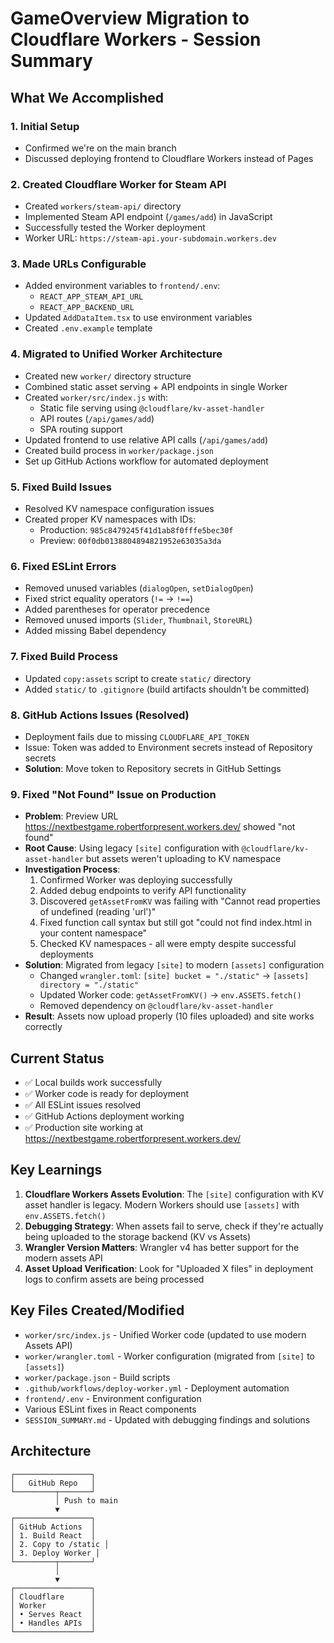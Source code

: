 # GameOverview Migration to Cloudflare Workers - Session Summary

## What We Accomplished

### 1. Initial Setup
- Confirmed we're on the main branch
- Discussed deploying frontend to Cloudflare Workers instead of Pages

### 2. Created Cloudflare Worker for Steam API
- Created `workers/steam-api/` directory
- Implemented Steam API endpoint (`/games/add`) in JavaScript
- Successfully tested the Worker deployment
- Worker URL: `https://steam-api.your-subdomain.workers.dev`

### 3. Made URLs Configurable
- Added environment variables to `frontend/.env`:
  - `REACT_APP_STEAM_API_URL`
  - `REACT_APP_BACKEND_URL`
- Updated `AddDataItem.tsx` to use environment variables
- Created `.env.example` template

### 4. Migrated to Unified Worker Architecture
- Created new `worker/` directory structure
- Combined static asset serving + API endpoints in single Worker
- Created `worker/src/index.js` with:
  - Static file serving using `@cloudflare/kv-asset-handler`
  - API routes (`/api/games/add`)
  - SPA routing support
- Updated frontend to use relative API calls (`/api/games/add`)
- Created build process in `worker/package.json`
- Set up GitHub Actions workflow for automated deployment

### 5. Fixed Build Issues
- Resolved KV namespace configuration issues
- Created proper KV namespaces with IDs:
  - Production: `985c8479245f41d1ab8f0fffe5bec30f`
  - Preview: `00f0db0138804894821952e63035a3da`

### 6. Fixed ESLint Errors
- Removed unused variables (`dialogOpen`, `setDialogOpen`)
- Fixed strict equality operators (`!=` → `!==`)
- Added parentheses for operator precedence
- Removed unused imports (`Slider`, `Thumbnail`, `StoreURL`)
- Added missing Babel dependency

### 7. Fixed Build Process
- Updated `copy:assets` script to create `static/` directory
- Added `static/` to `.gitignore` (build artifacts shouldn't be committed)

### 8. GitHub Actions Issues (Resolved)
- Deployment fails due to missing `CLOUDFLARE_API_TOKEN`
- Issue: Token was added to Environment secrets instead of Repository secrets
- **Solution**: Move token to Repository secrets in GitHub Settings

### 9. Fixed "Not Found" Issue on Production
- **Problem**: Preview URL https://nextbestgame.robertforpresent.workers.dev/ showed "not found"
- **Root Cause**: Using legacy `[site]` configuration with `@cloudflare/kv-asset-handler` but assets weren't uploading to KV namespace
- **Investigation Process**:
  1. Confirmed Worker was deploying successfully
  2. Added debug endpoints to verify API functionality
  3. Discovered `getAssetFromKV` was failing with "Cannot read properties of undefined (reading 'url')"
  4. Fixed function call syntax but still got "could not find index.html in your content namespace"
  5. Checked KV namespaces - all were empty despite successful deployments
- **Solution**: Migrated from legacy `[site]` to modern `[assets]` configuration
  - Changed `wrangler.toml`: `[site] bucket = "./static"` → `[assets] directory = "./static"`
  - Updated Worker code: `getAssetFromKV()` → `env.ASSETS.fetch()`
  - Removed dependency on `@cloudflare/kv-asset-handler`
- **Result**: Assets now upload properly (10 files uploaded) and site works correctly

## Current Status
- ✅ Local builds work successfully
- ✅ Worker code is ready for deployment
- ✅ All ESLint issues resolved
- ✅ GitHub Actions deployment working
- ✅ Production site working at https://nextbestgame.robertforpresent.workers.dev/

## Key Learnings
1. **Cloudflare Workers Assets Evolution**: The `[site]` configuration with KV asset handler is legacy. Modern Workers should use `[assets]` with `env.ASSETS.fetch()`
2. **Debugging Strategy**: When assets fail to serve, check if they're actually being uploaded to the storage backend (KV vs Assets)
3. **Wrangler Version Matters**: Wrangler v4 has better support for the modern assets API
4. **Asset Upload Verification**: Look for "Uploaded X files" in deployment logs to confirm assets are being processed

## Key Files Created/Modified
- `worker/src/index.js` - Unified Worker code (updated to use modern Assets API)
- `worker/wrangler.toml` - Worker configuration (migrated from `[site]` to `[assets]`)
- `worker/package.json` - Build scripts
- `.github/workflows/deploy-worker.yml` - Deployment automation
- `frontend/.env` - Environment configuration
- Various ESLint fixes in React components
- `SESSION_SUMMARY.md` - Updated with debugging findings and solutions

## Architecture
```
┌─────────────────┐
│   GitHub Repo   │
└─────────┬───────┘
          │ Push to main
          ▼
┌─────────────────┐
│ GitHub Actions  │
│ 1. Build React  │
│ 2. Copy to /static │
│ 3. Deploy Worker │
└─────────┬───────┘
          │
          ▼
┌─────────────────┐
│ Cloudflare      │
│ Worker          │
│ • Serves React  │
│ • Handles APIs  │
└─────────────────┘
```
